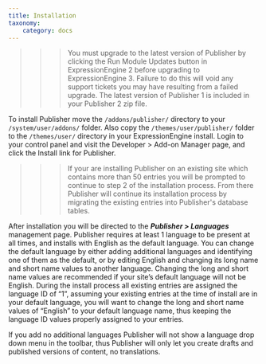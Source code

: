 ```yaml
---
title: Installation
taxonomy:
    category: docs
---
```


>>> You must upgrade to the latest version of Publisher by clicking the Run Module Updates button in ExpressionEngine 2 before upgrading to ExpressionEngine 3. Failure to do this will void any support tickets you may have resulting from a failed upgrade. The latest version of Publisher 1 is included in your Publisher 2 zip file.

To install Publisher move the ``/addons/publisher/`` directory to your ``/system/user/addons/`` folder. Also copy the ``/themes/user/publisher/`` folder to the ``/themes/user/`` directory in your ExpressionEngine install. Login to your control panel and visit the Developer > Add-on Manager page, and click the Install link for Publisher.

>>> If your are installing Publisher on an existing site which contains more than 50 entries you will be prompted to continue to step 2 of the installation process. From there Publisher will continue its installation process by migrating the existing entries into Publisher's database tables.

After installation you will be directed to the ***Publisher > Languages*** management page. Publisher requires at least 1 language to be present at all times, and installs with English as the default language. You can change the default language by either adding additional languages and identifying one of them as the default, or by editing English and changing its long name and short name values to another language. Changing the long and short name values are recommended if your site’s default language will not be English. During the install process all existing entries are assigned the language ID of “1”, assuming your existing entries at the time of install are in your default language, you will want to change the long and short name values of “English” to your default language name, thus keeping the language ID values properly assigned to your entries.

If you add no additional languages Publisher will not show a language drop down menu in the toolbar, thus Publisher will only let you create drafts and published versions of content, no translations.